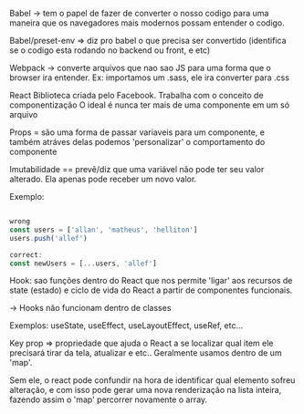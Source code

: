 Babel -> tem o papel de fazer de converter o nosso codigo para uma maneira que os navegadores mais modernos possam entender o codigo.

Babel/preset-env => diz pro babel o que precisa ser convertido (identifica se o codigo esta rodando no backend ou front, e etc)

Webpack -> converte arquivos que nao sao JS para uma forma que o browser ira entender. Ex: importamos um .sass, ele ira converter para .css

React
Biblioteca criada pelo Facebook.
Trabalha com o conceito de componentização
O ideal é nunca ter mais de uma componente em um só arquivo

Props = são uma forma de passar variaveis para um componente, e também atráves delas podemos 'personalizar' o comportamento do componente

Imutabilidade == prevê/diz que uma variável não pode ter seu valor alterado. Ela apenas pode receber um novo valor.

Exemplo:

```javascript

wrong
const users = ['allan', 'matheus', 'helliton']
users.push('allef')

correct:
const newUsers = [...users, 'allef']
```

Hook: sao funções dentro do React que nos permite 'ligar' aos recursos de state (estado) e ciclo de vida do React a partir de componentes funcionais.

-> Hooks não funcionam dentro de classes

Exemplos: useState, useEffect, useLayoutEffect, useRef, etc...

Key prop => propriedade que ajuda o React a se localizar qual item ele precisará tirar da tela, atualizar e etc.. Geralmente usamos dentro de um 'map'.

Sem ele, o react pode confundir na hora de identificar qual elemento sofreu alteração, e com isso pode gerar uma nova renderização na lista inteira, fazendo assim o 'map' percorrer novamente o array.
